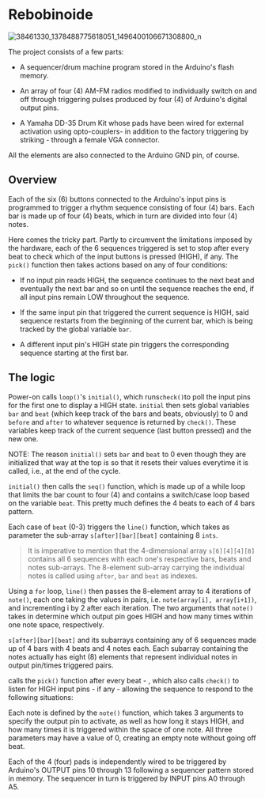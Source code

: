 Rebobinoide 
===========

![38461330_1378488775618051_1496400106671308800_n](https://user-images.githubusercontent.com/55008098/64902170-50f14a00-d657-11e9-9160-7df829bea61e.jpg)

The project consists of a few parts:

* A sequencer/drum machine program stored in the Arduino's flash memory.

* An array of four (4) AM-FM radios modified to individually switch on and off through triggering pulses produced by four (4) of Arduino's digital output pins.

* A Yamaha DD-35 Drum Kit whose pads have been wired for external activation using opto-couplers- in addition to the factory triggering by striking - through a female VGA connector.

All the elements are also connected to the Arduino GND pin, of course.

## Overview


Each of the six (6) buttons connected to the Arduino's input pins is programmed to trigger a rhythm sequence consisting of four (4) bars. Each bar is made up of four (4) beats, which in turn are divided into four (4) notes. 


Here comes the tricky part. Partly to circumvent the limitations imposed by the hardware, each of the 6 sequences triggered is set to stop after every beat to check which of the input buttons is pressed (HIGH), if any. The `pick()` function then takes actions based on any of four conditions:


* If no input pin reads HIGH, the sequence continues to the next beat and eventually the next bar and so on until the sequence reaches the end, if all input pins remain LOW throughout the sequence.


* If the same input pin that triggered the current sequence is HIGH, said sequence restarts from the beginning of the current bar, which is being tracked by the global variable `bar`.


* A different input pin's HIGH state pin triggers the corresponding sequence starting at the first bar.

## The logic


Power-on calls `loop()`'s `initial()`, which runs`check()`to poll the input pins for the first one to display a HIGH state. `initial` then sets global variables `bar` and `beat` (which keep track of the bars and beats, obviously) to 0 and `before` and `after` to whatever sequence is returned by `check()`. These variables keep track of the current sequence (last button pressed) and the new one. 


NOTE: The reason `initial()` sets `bar` and `beat` to 0 even though they are initialized that way at the top is so that it resets their values everytime it is called, i.e., at the end of the cycle.


`initial()` then calls the `seq()` function, which is made up of a while loop that limits the bar count to four (4) and contains a switch/case loop based on the variable `beat`. This pretty much defines the 4 beats to each of 4 bars pattern.


Each case of `beat` (0-3) triggers the `line()` function, which takes as parameter the sub-array `s[after][bar][beat]` containing 8 `ints`. 


> It is imperative to mention that the 4-dimensional array `s[6][4][4][8]` contains all 6 sequences with each one's respective bars, beats and notes sub-arrays. The 8-element sub-array carrying the individual notes is called using `after`, `bar` and `beat` as indexes.


Using a `for` loop, `line()` then passes the 8-element array to 4 iterations of `note()`, each one taking the values in pairs, i.e. `note(array[i], array[i+1])`, and incrementing i by 2 after each iteration. The two arguments that `note()` takes in determine which output pin goes HIGH and how many times within one note space, respectively.



`s[after][bar][beat]` and its subarrays containing any of 6 sequences made up of 4 bars with 4 beats and 4 notes each. Each subarray containing the notes actually has eight (8) elements that represent individual notes in output pin/times triggered pairs. 






calls the `pick()` function after every beat - , which also calls `check()` to listen for HIGH input pins - if any - allowing the sequence to respond to the following situations:



Each note is defined by the `note()` function, which takes 3 arguments to specify the output pin to activate, as well as how long it stays HIGH, and how many times it is triggered within the space of one note. All three parameters may have a value of 0, creating an empty note without going off beat.




Each of the 4 (four) pads is independently wired to be triggered by Arduino's OUTPUT pins 10 through 13 following a sequencer pattern stored in memory. The sequencer in turn is triggered by INPUT pins A0 through A5.







